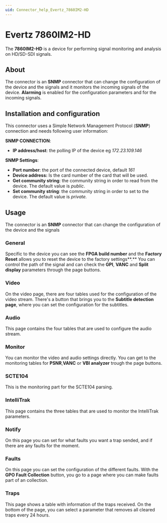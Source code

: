 ```yaml
---
uid: Connector_help_Evertz_7860IM2-HD
---
```


# Evertz 7860IM2-HD

The **7860IM2-HD** is a device for performing signal monitoring and analysis on HD/SD-SDI signals.

## About

The connector is an **SNMP** connector that can change the configuration of the device and the signals
and it monitors the incoming signals of the device. **Alarming** is enabled for the configuration parameters and for the incoming signals.

## Installation and configuration

This connector uses a Simple Network Management Protocol (**SNMP**) connection and needs following user information:

**SNMP CONNECTION**:

- **IP address/host**: the polling IP of the device eg *172.23.109.146*

**SNMP Settings**:

- **Port number**: the port of the connected device, default *161*
- **Device address:** Is the card number of the card that will be used.
- **Get community string**: the community string in order to read from the device. The default value is *public*.
- **Set community string**: the community string in order to set to the device. The default value is *private.*

## Usage

The connector is an **SNMP** connector that can change the configuration of the device and the signals

### General

Specific to the device you can see the **FPGA build number** and the **Factory Reset** allows you to reset the device to the factory settings**.**
You can control the path of the signal and can check the **GPI**, **VANC** and **Split display** parameters through the page buttons.

### Video

On the video page, there are four tables used for the configuration of the video stream.
There's a button that brings you to the **Subtitle detection page**, where you can set the configuration for the subtitles.

### Audio

This page contains the four tables that are used to configure the audio stream.

### Monitor

You can monitor the video and audio settings directly. You can get to the monitoring tables for **PSNR**,**VANC** or **VBI analyzer** trough the page buttons.

### SCTE104

This is the monitoring part for the SCTE104 parsing.

### IntelliTrak

This page contains the three tables that are used to monitor the IntelliTrak parameters.

### Notify

On this page you can set for what faults you want a trap sended, and if there are any faults for the moment.

### Faults

On this page you can set the configuration of the different faults. With the **GPO Fault Collection** button, you go to a page where you can make faults part of an collection.

### Traps

This page shows a table with information of the traps received. On the bottom of the page, you can select a parameter that removes all cleared traps every 24 hours.
